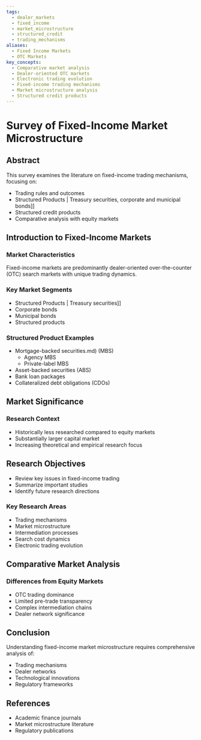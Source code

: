 ```yaml
---
tags:
  - dealer_markets
  - fixed_income
  - market_microstructure
  - structured_credit
  - trading_mechanisms
aliases:
  - Fixed Income Markets
  - OTC Markets
key_concepts:
  - Comparative market analysis
  - Dealer-oriented OTC markets
  - Electronic trading evolution
  - Fixed-income trading mechanisms
  - Market microstructure analysis
  - Structured credit products
---
```


# Survey of Fixed-Income Market Microstructure

## Abstract

This survey examines the literature on fixed-income trading mechanisms, focusing on:
- Trading rules and outcomes
- Structured Products | Treasury securities, corporate and municipal bonds]]
- Structured credit products
- Comparative analysis with equity markets

## Introduction to Fixed-Income Markets

### Market Characteristics
Fixed-income markets are predominantly dealer-oriented over-the-counter (OTC) search markets with unique trading dynamics.

### Key Market Segments
- Structured Products | Treasury securities]]
- Corporate bonds
- Municipal bonds
- Structured products

### Structured Product Examples
- Mortgage-backed securities.md) (MBS)
  - Agency MBS
  - Private-label MBS
- Asset-backed securities (ABS)
- Bank loan packages
- Collateralized debt obligations (CDOs)

## Market Significance

### Research Context
- Historically less researched compared to equity markets
- Substantially larger capital market
- Increasing theoretical and empirical research focus

## Research Objectives
- Review key issues in fixed-income trading
- Summarize important studies
- Identify future research directions

### Key Research Areas
- Trading mechanisms
- Market microstructure
- Intermediation processes
- Search cost dynamics
- Electronic trading evolution

## Comparative Market Analysis

### Differences from Equity Markets
- OTC trading dominance
- Limited pre-trade transparency
- Complex intermediation chains
- Dealer network significance

## Conclusion

Understanding fixed-income market microstructure requires comprehensive analysis of:
- Trading mechanisms
- Dealer networks
- Technological innovations
- Regulatory frameworks

## References
- Academic finance journals
- Market microstructure literature
- Regulatory publications
